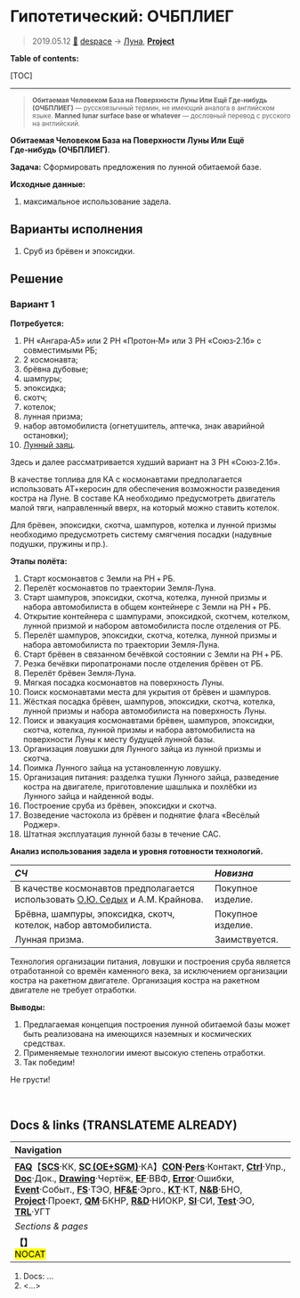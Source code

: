 # Гипотетический: ОЧБПЛИЕГ
> 2019.05.12 [🚀](../index/index.md) [despace](index.md) → [Луна](moon.md), **[Project](project.md)**

**Table of contents:**

[TOC]

---

> <small>**Обитаемая Человеком База на Поверхности Луны Или Ещё Где‑нибудь (ОЧБПЛИЕГ)** — русскоязычный термин, не имеющий аналога в английском языке. **Manned lunar surface base or whatever** — дословный перевод с русского на английский.</small>

**Обитаемая Человеком База на Поверхности Луны Или Ещё Где‑нибудь (ОЧБПЛИЕГ)**.

**Задача:** Сформировать предложения по лунной обитаемой базе.

**Исходные данные:**

   1. максимальное использование задела.



## Варианты исполнения
   1. Сруб из брёвен и эпоксидки.



## Решение

### Вариант 1
**Потребуется:**

   1. РН «Ангара‑А5» или 2 РН «Протон‑М» или 3 РН «Союз‑2.1б» с совместимыми РБ;
   1. 2 космонавта;
   1. брёвна дубовые;
   1. шампуры;
   1. эпоксидка;
   1. скотч;
   1. котелок;
   1. лунная призма;
   1. набор автомобилиста (огнетушитель, аптечка, знак аварийной остановки);
   1. [Лунный заяц](moon.md).

Здесь и далее рассматривается худший вариант на 3 РН «Союз‑2.1б».

В качестве топлива для КА с космонавтами предполагается использовать АТ+керосин для обеспечения возможности разведения костра на Луне. В составе КА необходимо предусмотреть двигатель малой тяги, направленный вверх, на который можно ставить котелок.

Для брёвен, эпоксидки, скотча, шампуров, котелка и лунной призмы необходимо предусмотреть систему смягчения посадки (надувные подушки, пружины и пр.).

**Этапы полёта:**

   1. Старт космонавтов с Земли на РН + РБ.
   1. Перелёт космонавтов по траектории Земля‑Луна.
   1. Старт шампуров, эпоксидки, скотча, котелка, лунной призмы и набора автомобилиста в общем контейнере с Земли на РН + РБ.
   1. Открытие контейнера с шампурами, эпоксидкой, скотчем, котелком, лунной призмой и набором автомобилиста после отделения от РБ.
   1. Перелёт шампуров, эпоксидки, скотча, котелка, лунной призмы и набора автомобилиста по траектории Земля‑Луна.
   1. Старт брёвен в связанном бечёвкой состоянии с Земли на РН + РБ.
   1. Резка бечёвки пиропатронами после отделения брёвен от РБ.
   1. Перелёт брёвен Земля‑Луна.
   1. Мягкая посадка космонавтов на поверхность Луны.
   1. Поиск космонавтами места для укрытия от брёвен и шампуров.
   1. Жёсткая посадка брёвен, шампуров, эпоксидки, скотча, котелка, лунной призмы и набора автомобилиста на поверхность Луны.
   1. Поиск и эвакуация космонавтами брёвен, шампуров, эпоксидки, скотча, котелка, лунной призмы и набора автомобилиста на поверхности Луны к месту будущей лунной базы.
   1. Организация ловушки для Лунного зайца из лунной призмы и скотча.
   1. Поимка Лунного зайца на установленную ловушку.
   1. Организация питания: разделка тушки Лунного зайца, разведение костра на двигателе, приготовление шашлыка и похлёбки из Лунного зайца и найденной воды.
   1. Построение сруба из брёвен, эпоксидки и скотча.
   1. Возведение частокола из брёвен и поднятие флага «Весёлый Роджер».
   1. Штатная эксплуатация лунной базы в течение САС.

**Анализ использования задела и уровня готовности технологий.**

|*СЧ*|*Новизна*|
|:-|:-|
|В качестве космонавтов предполагается использовать [О.Ю. Седых](contact/sedykh1.md) и А.М. Крайнова.|Покупное изделие.|
|Брёвна, шампуры, эпоксидка, скотч, котелок, набор автомобилиста.|Покупное изделие.|
|Лунная призма.|Заимствуется.|

Технология организации питания, ловушки и построения сруба является отработанной со времён каменного века, за исключением организации костра на ракетном двигателе. Организация костра на ракетном двигателе не требует отработки.

**Выводы:**

   1. Предлагаемая концепция построения лунной обитаемой базы может быть реализована на имеющихся наземных и космических средствах.
   1. Применяемые технологии имеют высокую степень отработки.
   1. Так победим!

Не грусти!



<p style="page-break-after:always"> </p>

## Docs & links (TRANSLATEME ALREADY)
|Navigation|
|:-|
|**[FAQ](faq.md)**【**[SCS](scs.md)**·КК, **[SC (OE+SGM)](sc.md)**·КА】**[CON](contact.md)·[Pers](person.md)**·Контакт, **[Ctrl](control.md)**·Упр., **[Doc](doc.md)**·Док., **[Drawing](drawing.md)**·Чертёж, **[EF](ef.md)**·ВВФ, **[Error](error.md)**·Ошибки, **[Event](event.md)**·Событ., **[FS](fs.md)**·ТЭО, **[HF&E](hfe.md)**·Эрго., **[KT](kt.md)**·КТ, **[N&B](nnb.md)**·БНО, **[Project](project.md)**·Проект, **[QM](qm.md)**·БКНР, **[R&D](rnd.md)**·НИОКР, **[SI](si.md)**·СИ, **[Test](test.md)**·ЭО, **[TRL](trl.md)**·УГТ|
|*Sections & pages*|
|**【[](.md)】**<br> <mark>NOCAT</mark>|

   1. Docs: …
   1. <…>
